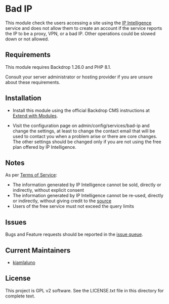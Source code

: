 # Bad IP

This module check the users accessing a site using the
[IP Intelligence](https://getipintel.net/) service and does not allow them to
create an account if the service reports the IP to be a proxy, VPN, or a bad IP.
Other operations could be slowed down or not allowed.


## Requirements

This module requires Backdrop 1.26.0 and PHP 8.1.

Consult your server administrator or hosting provider if you are unsure about
these requirements.


## Installation

- Install this module using the official Backdrop CMS instructions at
  [Extend with Modules](https://docs.backdropcms.org/documentation/extend-with-modules).

- Visit the configuration page on admin/config/services/bad-ip and change the
  settings, at least to change the contact email that will be used to contact
  you when a problem arise or there are core changes. The other settings should
  be changed only if you are not using the free plan offered by IP Intelligence.


## Notes

As per [Terms of Service](https://getipintel.net/#TOS):

- The information generated by IP Intelligence cannot be sold, directly or
  indirectly, without explicit consent
- The information generated by IP Intelligence cannot be re-used, directly or
  indirectly, without giving credit to the [source](https://getipintel.net)
- Users of the free service must not exceed the query limits


## Issues

Bugs and Feature requests should be reported in the [issue queue](https://github.com/backdrop-contrib/bad_ip/issues).


## Current Maintainers

- [kiamlaluno](https://github.com/kiamlaluno)


## License

This project is GPL v2 software.
See the LICENSE.txt file in this directory for complete text.
